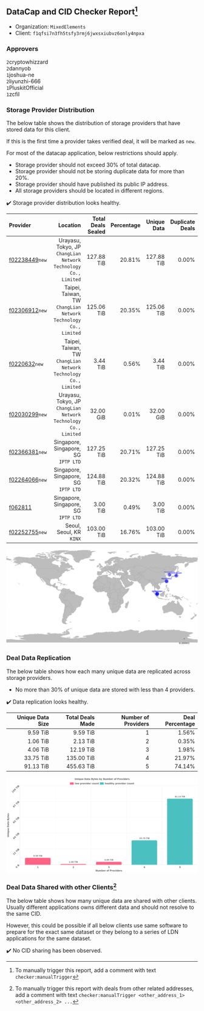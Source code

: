 ## DataCap and CID Checker Report[^1]
 - Organization: `MixedElements`
 - Client: `f1qfsi7n3fh5tsfy3rmj6jwxsxiubvz6only4npxa`
### Approvers
`2`cryptowhizzard<br/>`2`dannyob<br/>`1`joshua-ne<br/>`2`liyunzhi-666<br/>`1`PluskitOfficial<br/>`1`zcfil


### Storage Provider Distribution
The below table shows the distribution of storage providers that have stored data for this client.

If this is the first time a provider takes verified deal, it will be marked as `new`.

For most of the datacap application, below restrictions should apply.
 - Storage provider should not exceed 30% of total datacap.
 - Storage provider should not be storing duplicate data for more than 20%.
 - Storage provider should have published its public IP address.
 - All storage providers should be located in different regions.

✔️ Storage provider distribution looks healthy.

| Provider                                                    |                                                           Location | Total Deals Sealed | Percentage | Unique Data | Duplicate Deals |
| :---------------------------------------------------------- | -----------------------------------------------------------------: | -----------------: | ---------: | ----------: | --------------: |
| [f02238449](https://filfox.info/en/address/f02238449)`new`  | Urayasu, Tokyo, JP<br/>`ChangLian Network Technology Co., Limited` |         127.88 TiB |     20.81% |  127.88 TiB |           0.00% |
| [f02306912](https://filfox.info/en/address/f02306912)`new`  | Taipei, Taiwan, TW<br/>`ChangLian Network Technology Co., Limited` |         125.06 TiB |     20.35% |  125.06 TiB |           0.00% |
| [f0220632](https://filfox.info/en/address/f0220632)`new`    | Taipei, Taiwan, TW<br/>`ChangLian Network Technology Co., Limited` |           3.44 TiB |      0.56% |    3.44 TiB |           0.00% |
| [f02030299](https://filfox.info/en/address/f02030299)`new`  | Urayasu, Tokyo, JP<br/>`ChangLian Network Technology Co., Limited` |          32.00 GiB |      0.01% |   32.00 GiB |           0.00% |
| [f02366381](https://filfox.info/en/address/f02366381)`new`  |                            Singapore, Singapore, SG<br/>`IPTP LTD` |         127.25 TiB |     20.71% |  127.25 TiB |           0.00% |
| [f02264066](https://filfox.info/en/address/f02264066)`new`  |                            Singapore, Singapore, SG<br/>`IPTP LTD` |         124.88 TiB |     20.32% |  124.88 TiB |           0.00% |
| [f062811](https://filfox.info/en/address/f062811)           |                            Singapore, Singapore, SG<br/>`IPTP LTD` |           3.00 TiB |      0.49% |    3.00 TiB |           0.00% |
| [f02252755](https://filfox.info/en/address/f02252755)`new`  |                                        Seoul, Seoul, KR<br/>`KINX` |         103.00 TiB |     16.76% |  103.00 TiB |           0.00% |

<img src="https://raw.githubusercontent.com/data-preservation-programs/filplus-checker-assets/main/filecoin-project/filecoin-plus-large-datasets/issues/1561/1711335551922.png"/>

### Deal Data Replication
The below table shows how each many unique data are replicated across storage providers.

- No more than 30% of unique data are stored with less than 4 providers.

✔️ Data replication looks healthy.

| Unique Data Size | Total Deals Made | Number of Providers | Deal Percentage |
| ---------------: | ---------------: | ------------------: | --------------: |
|         9.59 TiB |         9.59 TiB |                   1 |           1.56% |
|         1.06 TiB |         2.13 TiB |                   2 |           0.35% |
|         4.06 TiB |        12.19 TiB |                   3 |           1.98% |
|        33.75 TiB |       135.00 TiB |                   4 |          21.97% |
|        91.13 TiB |       455.63 TiB |                   5 |          74.14% |

<img src="https://raw.githubusercontent.com/data-preservation-programs/filplus-checker-assets/main/filecoin-project/filecoin-plus-large-datasets/issues/1561/1711335552528.png"/>

### Deal Data Shared with other Clients[^3]
The below table shows how many unique data are shared with other clients.
Usually different applications owns different data and should not resolve to the same CID.

However, this could be possible if all below clients use same software to prepare for the exact same dataset or they belong to a series of LDN applications for the same dataset.

✔️ No CID sharing has been observed.

[^1]: To manually trigger this report, add a comment with text `checker:manualTrigger`

[^2]: Deals from those addresses are combined into this report as they are specified with `checker:manualTrigger`

[^3]: To manually trigger this report with deals from other related addresses, add a comment with text `checker:manualTrigger <other_address_1> <other_address_2> ...`
